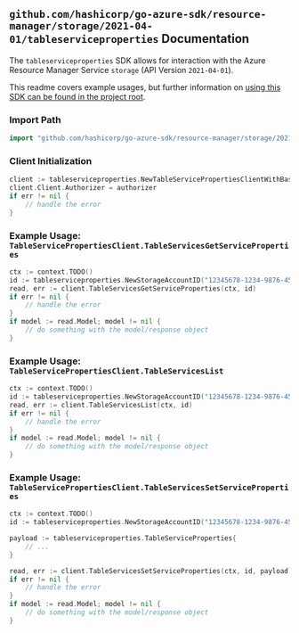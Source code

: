 
## `github.com/hashicorp/go-azure-sdk/resource-manager/storage/2021-04-01/tableserviceproperties` Documentation

The `tableserviceproperties` SDK allows for interaction with the Azure Resource Manager Service `storage` (API Version `2021-04-01`).

This readme covers example usages, but further information on [using this SDK can be found in the project root](https://github.com/hashicorp/go-azure-sdk/tree/main/docs).

### Import Path

```go
import "github.com/hashicorp/go-azure-sdk/resource-manager/storage/2021-04-01/tableserviceproperties"
```


### Client Initialization

```go
client := tableserviceproperties.NewTableServicePropertiesClientWithBaseURI("https://management.azure.com")
client.Client.Authorizer = authorizer
if err != nil {
	// handle the error
}
```


### Example Usage: `TableServicePropertiesClient.TableServicesGetServiceProperties`

```go
ctx := context.TODO()
id := tableserviceproperties.NewStorageAccountID("12345678-1234-9876-4563-123456789012", "example-resource-group", "accountValue")
read, err := client.TableServicesGetServiceProperties(ctx, id)
if err != nil {
	// handle the error
}
if model := read.Model; model != nil {
	// do something with the model/response object
}
```


### Example Usage: `TableServicePropertiesClient.TableServicesList`

```go
ctx := context.TODO()
id := tableserviceproperties.NewStorageAccountID("12345678-1234-9876-4563-123456789012", "example-resource-group", "accountValue")
read, err := client.TableServicesList(ctx, id)
if err != nil {
	// handle the error
}
if model := read.Model; model != nil {
	// do something with the model/response object
}
```


### Example Usage: `TableServicePropertiesClient.TableServicesSetServiceProperties`

```go
ctx := context.TODO()
id := tableserviceproperties.NewStorageAccountID("12345678-1234-9876-4563-123456789012", "example-resource-group", "accountValue")

payload := tableserviceproperties.TableServiceProperties{
	// ...
}

read, err := client.TableServicesSetServiceProperties(ctx, id, payload)
if err != nil {
	// handle the error
}
if model := read.Model; model != nil {
	// do something with the model/response object
}
```
